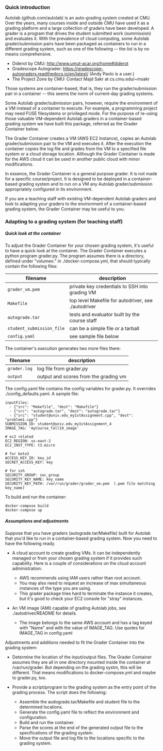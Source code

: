 ### Quick introduction

Autolab (github.com/autolab) is an auto-grading system created at CMU.
Over the years, many courses inside and outside CMU have used it as a
grading platform and a large collection of graders have been
developed.  A grader is a program that drives the student submitted
work (summission) and evaluates it.  With the prevalence of cloud
computing, some Autolab grader/submission pairs have been packaged as
containers to run in a different grading system, such as one of the
following -- the list is by no means comprehensive.

* Diderot by CMU: http://www.umut-acar.org/home#diderot
* Gradescope Autograder: https://gradescope-autograders.readthedocs.io/en/latest/ (Andy Pavlo is a user.)
* The Project Zone by CMU: Contact Majd Sakr at cs.cmu.edu/~msakr

Those systems are container-based, that is, they run the
grader/submission pair in a container -- this seems the norm of
current-day grading systems.

Some Autolab grader/submission pairs, however, require the environment
of a VM instead of a container to execute. For example, a programming
project may need FUSE filesystems or privileged mode.  For the purpose
of re-using those valuable VM-dependent Autolab graders in a
container-based grading system we have built this package, referred as
the Grader Container below.

The Grader Container creates a VM (AWS EC2 Instance), copies an
Autolab grader/submission pair to the VM and executes it.  After the
execution the container copies the log file and grades from the VM to
a specified file system or a cloud storage location.  Although the
Grader Container is made for the AWS cloud it can be used in
another public cloud with minor modifications.

In essence, the Grader Container is a general purpose grader.  It is
not made for a specific course/project.  It is designed to be deployed
in a container-based grading system and to run on a VM any Autolab
grader/submission appropriately configured in its environment.

If you are a teaching staff with existing VM-dependent Autolab graders
and look to adapting your graders to the environment of a
container-based grading system, the Grader Container may be useful to you.

### Adapting to a grading system (for teaching staff)

##### Quick look at the container

To adjust the Grader Container for your chosen grading system, it's
useful to have a quick look at the container.  The Grader Container
executes a python program grader.py. The program assumes
there is a directory, defined under "volumes:" in
./docker-compose.yml, that should typically contain the following
files:

|     filename            |                 description                   |
|-------------------------|-----------------------------------------------|
|`grader_vm.pem`          |private key credentials to SSH into grading VM |
|`Makefile`               |top level Makefile for autodriver, see ./autodriver|
|`autograde.tar`          |tests and evaluator built by the course staff  |
|`student_submission_file`|can be a simple file or a tarball              |
|`config.yaml`            |see sample file below                          |


The container's *execution* generates two more files there:

|  filename  |          description                |
|------------|-------------------------------------|
|`grader.log`|log file from grader.py              |
|`output`    |output and scores from the grading vm|

The config.yaml file contains the config variables for grader.py.  It
overrides ./config_defaults.yaml.    A sample file:
```
inputFiles:
  - {"src": "Makefile", "dest": "Makefile"}
  - {"src": "autograde.tar", "dest": "autograde.tar"}
  - {"src": "student@univ.edu_my1stAssignment.cpp", "dest": "problem1.cpp"}
SUBMISSION_ID: student@univ.edu_my1stAssignment_4
IMAGE_TAG: 'myCourse_fall19_image'

# ec2 related
EC2_REGION: us-east-2
EC2_INST_TYPE: t3.micro

# for boto3
ACCESS_KEY_ID: key_id
SECRET_ACCESS_KEY: key

# for ssh
SECURITY_GROUP: sec_group
SECURITY_KEY_NAME: key_name
SECURITY_KEY_PATH: /var/run/grader/grader_vm.pem  (.pem file matching key_name)
```

To build and run the container:
```
docker-compose build
docker-compose up
```

##### Assumptions and adjustments

Suppose that you have graders (autograde.tar/Makefile) built for
Autolab that you'd like to run in a container-based grading system.  Now
you need to have the following ready.

 * A cloud account to create grading VMs.  It can be independently managed or
from your chosen grading system if it provides such capability.  Here is a
couple of considerations on the cloud account administration:
   * AWS recommends using IAM users rather than root account.
   * You may also need to request an increase of max simultaneous instances of
the type you are using.
   * This grader package tries hard to terminate the instance it creates, but it's good to check your EC2 console for "stray" instances.

* An VM image (AMI) capable of grading Autolab jobs, see
  ./autodriver/README for details.
  *  The image belongs to the same AWS account and has
a tag keyed with "Name" and with the value of IMAGE_TAG.  Use quotes for IMAGE_TAG in config.yaml

Adjustments and additions needed to fit the Grader Container into the
grading system:

* Determine the location of the input/output files.  The Grader Container
assumes they are all in one directory mounted inside the container at
/var/run/grader.  But depending on the grading systm, this will be
different.  That means modifications to docker-compose.yml and maybe
to grader.py, too.

* Provide a script/program to the grading system as the entry point of the
grading process.  The script does the following:

  - Assemble the audograde.tar/Makefile and student file to the determined locations.
  - Generate the config.yaml file to reflect the environment and configuration.
  - Build and run the container.
  - Parse the scores at the end of the generated output file to the specifications of the grading system.
  - Move the output file and log file to the locations specific to the grading system.
